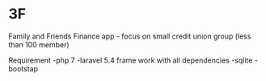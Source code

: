 # 3F
Family and Friends Finance app - focus on small credit union group (less than 100 member)

Requirement
-php 7
-laravel 5.4 frame work with all dependencies
-sqlite
-bootstap
